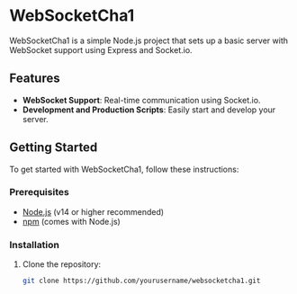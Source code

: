 # WebSocketCha1

WebSocketCha1 is a simple Node.js project that sets up a basic server with WebSocket support using Express and Socket.io.

## Features

- **WebSocket Support**: Real-time communication using Socket.io.
- **Development and Production Scripts**: Easily start and develop your server.

## Getting Started

To get started with WebSocketCha1, follow these instructions:

### Prerequisites

- [Node.js](https://nodejs.org/) (v14 or higher recommended)
- [npm](https://www.npmjs.com/) (comes with Node.js)

### Installation

1. Clone the repository:

   ```bash
   git clone https://github.com/yourusername/websocketcha1.git

